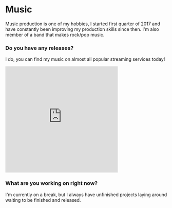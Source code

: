 # Music

Music production is one of my hobbies, I started first quarter of 2017 and have constantly been improving my production skills since then. I'm also member of a band that makes rock/pop music.


### Do you have any releases?
I do, you can find my music on almost all popular streaming services today!
<iframe src="https://open.spotify.com/embed/album/4pmOX6zRiDRwvobZJYH6ZG" width="350" height="330" frameborder="0" allowtransparency="true" allow="encrypted-media"></iframe>

### What are you working on right now?
I'm currently on a break, but I always have unfinished projects laying around waiting to be finished and released.
<br><br>
